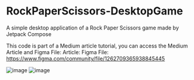 # RockPaperScissors-DesktopGame
A simple desktop application of a Rock Paper Scissors game made by Jetpack Compose

This code is part of a Medium article tutorial, you can access the Medium Article and Figma File: 
Article:
Figma File: https://www.figma.com/community/file/1262709365938845445

![image](https://github.com/basilinnia/RockPaperScissors-DesktopGame/assets/115192848/3ad162a3-93a6-4247-89f0-9a697f8e7ec0)
![image](https://github.com/basilinnia/RockPaperScissors-DesktopGame/assets/115192848/36cc8840-ec4a-4018-9770-b248b4e40209)

